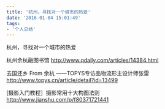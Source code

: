 ```yaml
---
title: '杭州，寻找对一个城市的热爱'
date: '2016-01-04 15:01:49'
tags:
- '个人总结'
---
```


杭州，寻找对一个城市的热爱

杭州余杭融图书馆
http://www.qdaily.com/articles/14384.html

去国还乡 From 余杭 ——TOPYS专访品物流形主设计师张雷
http://www.topys.cn/article/detail?id=13499

[摄影入门教程］摄影常用十大构图法则
http://www.jianshu.com/p/f80371721441